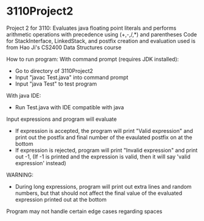 # 3110Project2

Project 2 for 3110:
Evaluates java floating point literals and performs arithmetic operations with precedence using (+,-,/,*) and parentheses
Code for StackInterface, LinkedStack, and postfix creation and evaluation used is from Hao Ji's CS2400 Data Structures course

How to run program:
  With command prompt (requires JDK installed):
  - Go to directory of 3110Project2
  - Input "javac Test.java" into command prompt
  - Input "java Test" to test program

  With java IDE:
  - Run Test.java with IDE compatible with java

Input expressions and program will evaluate
- If expression is accepted, the program will print "Valid expression" and print out the postfix and final number of the evaulated postfix on at the bottom
- If expression is rejected, program will print "Invalid expression" and print out -1, (If -1 is printed and the expression is valid, then it will say 'valid expression' instead)


WARNING:
- During long expressions, program will print out extra lines and random numbers, but that should not affect the final value of the evaluated expression printed out at the bottom


Program may not handle certain edge cases regarding spaces
